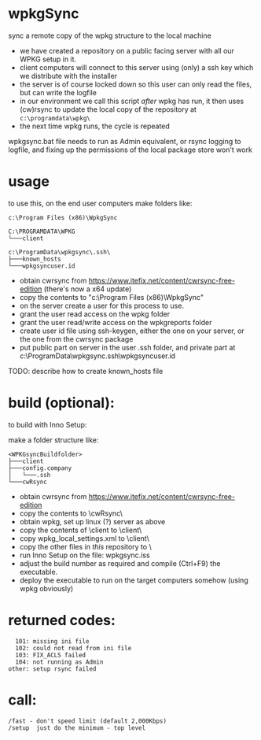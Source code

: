 # wpkgSync
sync a remote copy of the wpkg structure to the local machine

- we have created a repository on a public facing server with all our WPKG setup in it.
- client computers will connect to this server using (only) a ssh key which we distribute with the installer
- the server is of course locked down so this user can only read the files, but can write the logfile
- in our environment we call this script _after_ wpkg has run, it then uses (cw)rsync to update the local copy of the repository at `c:\programdata\wpkg\`
- the next time wpkg runs, the cycle is repeated

wpkgsync.bat file needs to run as Admin equivalent, or rsync logging to logfile, and fixing up the permissions of the local package store won't work

# usage
to use this, on the end user computers make folders like:

```
c:\Program Files (x86)\WpkgSync
```

```
C:\PROGRAMDATA\WPKG
└───client

c:\ProgramData\wpkgsync\.ssh\
├───known_hosts
└───wpkgsyncuser.id
```

- obtain cwrsync from https://www.itefix.net/content/cwrsync-free-edition (there's now a x64 update)
- copy the contents to "c:\Program Files (x86)\WpkgSync\"
- on the server create a user for this process to use.
- grant the user read access on the wpkg folder
- grant the user read/write access on the wpkgreports folder
- create user id file using ssh-keygen, either the one on your server, or the one from the cwrsync package
- put public part on server in the user .ssh folder, and private part at c:\ProgramData\wpkgsync\.ssh\wpkgsyncuser.id

TODO: describe how to create known_hosts file

# build (optional):
to build with Inno Setup:

make a folder structure like:
```
<WPKGsyncBuildfolder>
├───client
├───config.company
│   └───.ssh
└───cwRsync
```
- obtain cwrsync from https://www.itefix.net/content/cwrsync-free-edition
- copy the contents to <WPKGsyncBuildfolder>\cwRsync\
- obtain wpkg, set up linux (?) server as above
- copy the contents of <wpkg-folder>\client to <WPKGsyncBuildfolder>\client\
- copy wpkg_local_settings.xml to <WPKGsyncBuildfolder>\client\
- copy the other files in _this_ repository to <WPKGsyncBuildfolder>\
- run Inno Setup on the file: wpkgsync.iss
- adjust the build number as required and compile (Ctrl+F9) the executable.
- deploy the executable to run on the target computers somehow (using wpkg obviously)

# returned codes:
``` 
  101: missing ini file
  102: could not read from ini file
  103: FIX_ACLS failed
  104: not running as Admin
other: setup rsync failed
``` 

# call:
``` 
/fast - don't speed limit (default 2,000Kbps)
/setup  just do the minimum - top level
```
